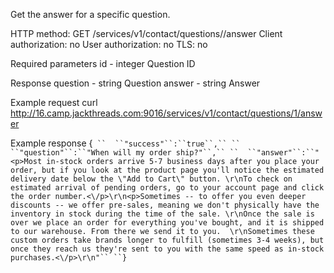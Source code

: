Get the answer for a specific question.

HTTP method: GET /services/v1/contact/questions/<id>/answer
Client authorization: no
User authorization: no
TLS: no

Required parameters
 id - integer Question ID

Response
 question - string Question
 answer - string Answer

Example request
        curl http://16.camp.jackthreads.com:9016/services/v1/contact/questions/1/answer

Example response
        {`
``  ``"success"``:``true``,``
``  ``"question"``:``"When will my order ship?"``,``
``  ``"answer"``:``"<p>Most in-stock orders arrive 5-7 business days after you place your order, but if you look at the product page you'll notice the estimated delivery date below the \"Add to Cart\" button. \r\nTo check on estimated arrival of pending orders, go to your account page and click the order number.<\/p>\r\n<p>Sometimes -- to offer you even deeper discounts -- we offer pre-sales, meaning we don't physically have the inventory in stock during the time of the sale. \r\nOnce the sale is over we place an order for everything you've bought, and it is shipped to our warehouse. From there we send it to you.  \r\nSometimes these custom orders take brands longer to fulfill (sometimes 3-4 weeks), but once they reach us they're sent to you with the same speed as in-stock purchases.<\/p>\r\n"``
``}`